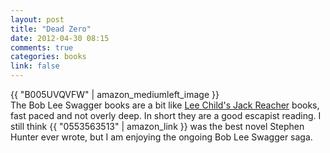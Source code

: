 ```yaml
---
layout: post
title: "Dead Zero"
date: 2012-04-30 08:15
comments: true
categories: books
link: false
---
```

{{ "B005UVQVFW" | amazon_mediumleft_image }}  
The Bob Lee Swagger books are a bit like [Lee Child's Jack Reacher](http://www.amazon.com/s/ref=nb_sb_noss_1?url=search-alias%3Daps&field-keywords=jack+reacher#/ref=sr_kk_1?rh=i%3Aaps%2Ck%3Ajack+reacher&keywords=jack+reacher&ie=UTF8&qid=1335791967 "Jack Reacher") books, fast paced and not overly deep. In short they are a good escapist reading. I still think {{ "0553563513" | amazon_link }} was the best novel Stephen Hunter ever wrote, but I am enjoying the ongoing Bob Lee Swagger saga.